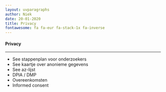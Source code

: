 ```yaml
---
layout: uvparagraphs
author: Niek
date: 20-01-2020
title: Privacy
fontawesome: fa fa-eur fa-stack-1x fa-inverse
---
```


#### Privacy

---

- See stappenplan voor onderzoekers
- See kaartje over anonieme gegevens
- See az-lijst
- DPIA / DMP
- Overeenkomsten
- Informed consent



